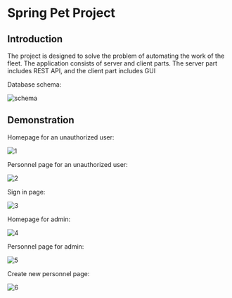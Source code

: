 # Spring Pet Project
## Introduction
The project is designed to solve the problem of automating the work of the fleet. The application consists of server and client parts. The server part includes REST API, and the client part includes GUI

Database schema:

![schema](https://user-images.githubusercontent.com/73636600/169319866-252795d6-b7e2-4fcc-b63b-85486edf00bf.png)

## Demonstration
Homepage for an unauthorized user:

![1](https://user-images.githubusercontent.com/73636600/170658444-1edab9bd-5fc7-475c-bfd1-3dc6c2eac748.png)

Personnel page for an unauthorized user:

![2](https://user-images.githubusercontent.com/73636600/170658555-413b50b2-fbc6-49a5-8875-188b5f78efde.png)

Sign in page:

![3](https://user-images.githubusercontent.com/73636600/170658593-8fe61e1a-041c-49d1-9251-d8459c93e4d9.png)

Homepage for admin:

![4](https://user-images.githubusercontent.com/73636600/170658643-6acba028-69f0-4e26-b66a-48e49812147a.png)

Personnel page for admin:

![5](https://user-images.githubusercontent.com/73636600/170658687-32f941f1-e902-42c0-9554-023dab8b3253.png)

Create new personnel page:

![6](https://user-images.githubusercontent.com/73636600/170658746-7c3e1ec1-6844-43b5-be7e-5bc9df6cbd26.png)
